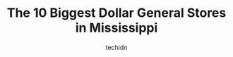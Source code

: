 ---
layout: ampstory
image: https://i0.wp.com/?resize=640,853
author: techidn
featured: false
description: Discover the impressive array of Dollar General options in Mississippi, where you can find 10 of the largest Dollar General establishments in the area. From renowned classics to hidden gems,
title: The 10 Biggest Dollar General Stores in Mississippi
cover:
   title: The 10 Biggest Dollar General Stores in Mississippi
   subtitle: Rickpate
   background: 

pages: 
 - layout: thirds
   top: <h1>#1 Dollar General</h1>
   bottom: "<p>Great customer service by the cashier that checked me out.  I love the $5 off deal when I spend at least $25 on Saturdays.  Additionally, I like the discounts I get from </p>"
   background: https://images.unsplash.com/photo-1524169358666-79f22534bc6e?ixlib=rb-4.0.3&ixid=MnwxMjA3fDB8MHxwaG90by1wYWdlfHx8fGVufDB8fHx8&auto=format&fit=crop&w=640&h=853&q=80
   backgroundblur: true
 - layout: thirds
   top: <h1>#2 Dollar General</h1>
   bottom: "<p>17180 MS-53, Gulfport, MS 39503, United States</p>"
   background: https://images.unsplash.com/photo-1580610447943-1bfbef5efe07?ixlib=rb-4.0.3&ixid=MnwxMjA3fDB8MHxwaG90by1wYWdlfHx8fGVufDB8fHx8&auto=format&fit=crop&w=640&h=853&q=80
   cta:
      link: https://www.depkes.org/blog/the-10-biggest-dollar-general-stores-in-mississippi/
      text: The 10 Biggest Dollar General Stores in Mississippi
 - layout: thirds
   top: <h1>#3 Dollar General</h1>
   bottom: "<p>3127 US-80, Pearl, MS 39208, United States</p>"
   background: https://images.unsplash.com/photo-1531169509526-f8f1fdaa4a67?ixlib=rb-4.0.3&ixid=MnwxMjA3fDB8MHxwaG90by1wYWdlfHx8fGVufDB8fHx8&auto=format&fit=crop&w=640&h=853&q=80
   cta:
      link: https://www.depkes.org/blog/the-10-biggest-dollar-general-stores-in-mississippi/
      text: The 10 Biggest Dollar General Stores in Mississippi
 - layout: thirds
   top: <h1>#4 Dollar General</h1>
   bottom: "<p>8601 US-90, Moss Point, MS 39562, United States</p>"
   background: https://images.unsplash.com/photo-1608501821300-4f99e58bba77?ixlib=rb-4.0.3&ixid=MnwxMjA3fDB8MHxwaG90by1wYWdlfHx8fGVufDB8fHx8&auto=format&fit=crop&w=640&h=853&q=80
   cta:
      link: https://www.depkes.org/blog/the-10-biggest-dollar-general-stores-in-mississippi/
      text: The 10 Biggest Dollar General Stores in Mississippi
 - layout: thirds
   top: <h1>#5 Dollar General</h1>
   bottom: "<p>12298 US-98, Lucedale, MS 39452, United States</p>"
   background: https://images.unsplash.com/photo-1533998839656-76f5e4b2bccb?ixlib=rb-4.0.3&ixid=MnwxMjA3fDB8MHxwaG90by1wYWdlfHx8fGVufDB8fHx8&auto=format&fit=crop&w=640&h=853&q=80
   cta:
      link: https://www.depkes.org/blog/the-10-biggest-dollar-general-stores-in-mississippi/
      text: The 10 Biggest Dollar General Stores in Mississippi
 - layout: thirds
   top: <h1>#6 Dollar General</h1>
   bottom: "<p>4231 US 49, Florence, MS 39073, United States</p>"
   background: https://images.unsplash.com/photo-1632260260864-caf7fde5ec36?ixlib=rb-4.0.3&ixid=MnwxMjA3fDB8MHxwaG90by1wYWdlfHx8fGVufDB8fHx8&auto=format&fit=crop&w=640&h=853&q=80
   cta:
      link: https://www.depkes.org/blog/the-10-biggest-dollar-general-stores-in-mississippi/
      text: The 10 Biggest Dollar General Stores in Mississippi
 - layout: thirds
   top: <h1>#7 Dollar General</h1>
   bottom: "<p>285 US-51, Ridgeland, MS 39157, United States</p>"
   background: https://images.unsplash.com/photo-1602536052359-ef94c21c5948?ixlib=rb-4.0.3&ixid=MnwxMjA3fDB8MHxwaG90by1wYWdlfHx8fGVufDB8fHx8&auto=format&fit=crop&w=640&h=853&q=80
   cta:
      link: https://www.depkes.org/blog/the-10-biggest-dollar-general-stores-in-mississippi/
      text: The 10 Biggest Dollar General Stores in Mississippi
 - layout: thirds
   middle: Continue reading...
   background: https://images.unsplash.com/photo-1522441815192-d9f04eb0615c?ixlib=rb-4.0.3&ixid=MnwxMjA3fDB8MHxwaG90by1wYWdlfHx8fGVufDB8fHx8&auto=format&fit=crop&w=640&h=853&q=80
   cta:
      link: https://www.depkes.org/blog/the-10-biggest-dollar-general-stores-in-mississippi/
      text: The 10 Biggest Dollar General Stores in Mississippi
      
---